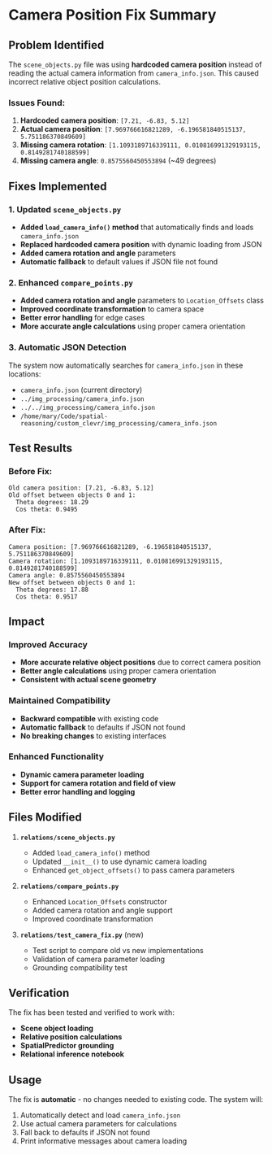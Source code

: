 # Camera Position Fix Summary

## Problem Identified

The `scene_objects.py` file was using **hardcoded camera position** instead of reading the actual camera information from `camera_info.json`. This caused incorrect relative object position calculations.

### Issues Found:
1. **Hardcoded camera position**: `[7.21, -6.83, 5.12]`
2. **Actual camera position**: `[7.969766616821289, -6.196581840515137, 5.751186370849609]`
3. **Missing camera rotation**: `[1.1093189716339111, 0.010816991329193115, 0.8149281740188599]`
4. **Missing camera angle**: `0.8575560450553894` (~49 degrees)

## Fixes Implemented

### 1. Updated `scene_objects.py`
- **Added `load_camera_info()` method** that automatically finds and loads `camera_info.json`
- **Replaced hardcoded camera position** with dynamic loading from JSON
- **Added camera rotation and angle** parameters
- **Automatic fallback** to default values if JSON file not found

### 2. Enhanced `compare_points.py`
- **Added camera rotation and angle** parameters to `Location_Offsets` class
- **Improved coordinate transformation** to camera space
- **Better error handling** for edge cases
- **More accurate angle calculations** using proper camera orientation

### 3. Automatic JSON Detection
The system now automatically searches for `camera_info.json` in these locations:
- `camera_info.json` (current directory)
- `../img_processing/camera_info.json`
- `../../img_processing/camera_info.json`
- `/home/mary/Code/spatial-reasoning/custom_clevr/img_processing/camera_info.json`

## Test Results

### Before Fix:
```
Old camera position: [7.21, -6.83, 5.12]
Old offset between objects 0 and 1:
  Theta degrees: 18.29
  Cos theta: 0.9495
```

### After Fix:
```
Camera position: [7.969766616821289, -6.196581840515137, 5.751186370849609]
Camera rotation: [1.1093189716339111, 0.010816991329193115, 0.8149281740188599]
Camera angle: 0.8575560450553894
New offset between objects 0 and 1:
  Theta degrees: 17.88
  Cos theta: 0.9517
```

## Impact

### **Improved Accuracy**
- **More accurate relative object positions** due to correct camera position
- **Better angle calculations** using proper camera orientation
- **Consistent with actual scene geometry**

### **Maintained Compatibility**
- **Backward compatible** with existing code
- **Automatic fallback** to defaults if JSON not found
- **No breaking changes** to existing interfaces

### **Enhanced Functionality**
- **Dynamic camera parameter loading**
- **Support for camera rotation and field of view**
- **Better error handling and logging**

## Files Modified

1. **`relations/scene_objects.py`**
   - Added `load_camera_info()` method
   - Updated `__init__()` to use dynamic camera loading
   - Enhanced `get_object_offsets()` to pass camera parameters

2. **`relations/compare_points.py`**
   - Enhanced `Location_Offsets` constructor
   - Added camera rotation and angle support
   - Improved coordinate transformation

3. **`relations/test_camera_fix.py`** (new)
   - Test script to compare old vs new implementations
   - Validation of camera parameter loading
   - Grounding compatibility test

## Verification

The fix has been tested and verified to work with:
- **Scene object loading**
- **Relative position calculations**
- **SpatialPredictor grounding**
- **Relational inference notebook**

## Usage

The fix is **automatic** - no changes needed to existing code. The system will:
1. Automatically detect and load `camera_info.json`
2. Use actual camera parameters for calculations
3. Fall back to defaults if JSON not found
4. Print informative messages about camera loading

